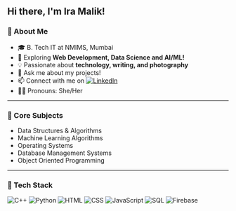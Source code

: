 ## Hi there, I'm Ira Malik!

### 🚀 About Me
- 🎓 B. Tech IT at NMIMS, Mumbai
- 🌱 Exploring **Web Development, Data Science and AI/ML!**
- 💡 Passionate about **technology, writing, and photography**
- 💬 Ask me about my projects!
- 📫 Connect with me on [![LinkedIn](https://img.shields.io/badge/LinkedIn-Profile-blue?style=flat&logo=linkedin)](https://www.linkedin.com/in/ira-malik-833852232)
- 🙋‍♀️ Pronouns: She/Her

---

### 🎯 Core Subjects  
- Data Structures & Algorithms  
- Machine Learning Algorithms  
- Operating Systems  
- Database Management Systems
- Object Oriented Programming

---
### 🚀 Tech Stack  
![C++](https://img.shields.io/badge/C%2B%2B-00599C?style=flat&logo=c%2B%2B&logoColor=white)
![Python](https://img.shields.io/badge/Python-3776AB?style=flat&logo=python&logoColor=white)
![HTML](https://img.shields.io/badge/HTML-E34F26?style=flat&logo=html5&logoColor=white)
![CSS](https://img.shields.io/badge/CSS-1572B6?style=flat&logo=css3&logoColor=white)
![JavaScript](https://img.shields.io/badge/JavaScript-F7DF1E?style=flat&logo=javascript&logoColor=black)
![SQL](https://img.shields.io/badge/SQL-4479A1?style=flat&logo=mysql&logoColor=white)
![Firebase](https://img.shields.io/badge/Firebase-FFCA28?style=flat&logo=firebase&logoColor=black)
